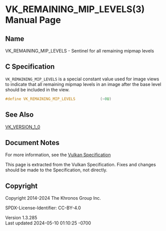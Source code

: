 # VK_REMAINING_MIP_LEVELS(3) Manual Page

## Name

VK_REMAINING_MIP_LEVELS - Sentinel for all remaining mipmap levels



## <a href="#_c_specification" class="anchor"></a>C Specification

`VK_REMAINING_MIP_LEVELS` is a special constant value used for image
views to indicate that all remaining mipmap levels in an image after the
base level should be included in the view.

``` c
#define VK_REMAINING_MIP_LEVELS           (~0U)
```

## <a href="#_see_also" class="anchor"></a>See Also

[VK_VERSION_1_0](https://registry.khronos.org/vulkan/specs/1.3-extensions/man/html/VK_VERSION_1_0.html)

## <a href="#_document_notes" class="anchor"></a>Document Notes

For more information, see the <a
href="https://registry.khronos.org/vulkan/specs/1.3-extensions/html/vkspec.html#VK_REMAINING_MIP_LEVELS"
target="_blank" rel="noopener">Vulkan Specification</a>

This page is extracted from the Vulkan Specification. Fixes and changes
should be made to the Specification, not directly.

## <a href="#_copyright" class="anchor"></a>Copyright

Copyright 2014-2024 The Khronos Group Inc.

SPDX-License-Identifier: CC-BY-4.0

Version 1.3.285  
Last updated 2024-05-10 01:10:25 -0700
